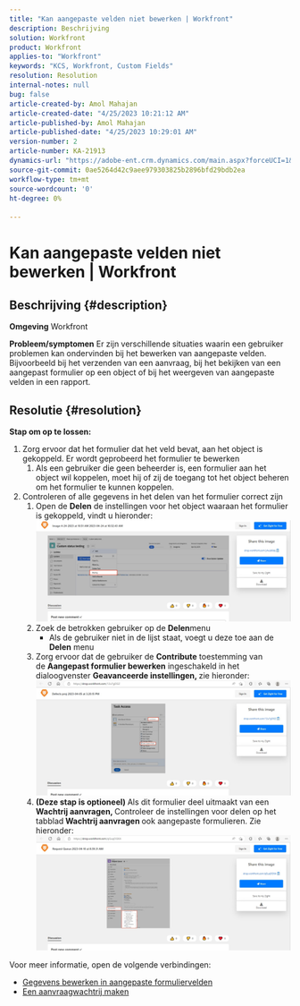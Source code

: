 ```yaml
---
title: "Kan aangepaste velden niet bewerken | Workfront"
description: Beschrijving
solution: Workfront
product: Workfront
applies-to: "Workfront"
keywords: "KCS, Workfront, Custom Fields"
resolution: Resolution
internal-notes: null
bug: false
article-created-by: Amol Mahajan
article-created-date: "4/25/2023 10:21:12 AM"
article-published-by: Amol Mahajan
article-published-date: "4/25/2023 10:29:01 AM"
version-number: 2
article-number: KA-21913
dynamics-url: "https://adobe-ent.crm.dynamics.com/main.aspx?forceUCI=1&pagetype=entityrecord&etn=knowledgearticle&id=a99cefe3-52e3-ed11-a7c7-6045bd006704"
source-git-commit: 0ae5264d42c9aee979303825b2896bfd29bdb2ea
workflow-type: tm+mt
source-wordcount: '0'
ht-degree: 0%

---
```


# Kan aangepaste velden niet bewerken | Workfront

## Beschrijving {#description}

<b>Omgeving</b>
Workfront


<b>Probleem/symptomen</b>
Er zijn verschillende situaties waarin een gebruiker problemen kan ondervinden bij het bewerken van aangepaste velden. Bijvoorbeeld bij het verzenden van een aanvraag, bij het bekijken van een aangepast formulier op een object of bij het weergeven van aangepaste velden in een rapport.


## Resolutie {#resolution}

<b>Stap om op te lossen:</b>
1. Zorg ervoor dat het formulier dat het veld bevat, aan het object is gekoppeld. Er wordt geprobeerd het formulier te bewerken
   1. Als een gebruiker die geen beheerder is, een formulier aan het object wil koppelen, moet hij of zij de toegang tot het object beheren om het formulier te kunnen koppelen.
2. Controleren of alle gegevens in het delen van het formulier correct zijn
   1. Open de <b>Delen</b> de instellingen voor het object waaraan het formulier is gekoppeld, vindt u hieronder:![](assets/5290f427-53e3-ed11-a7c7-6045bd006704.png)
   2. Zoek de betrokken gebruiker op de <b>Delen</b>menu
      - Als de gebruiker niet in de lijst staat, voegt u deze toe aan de <b>Delen</b> menu
   3. Zorg ervoor dat de gebruiker de <b>Contribute</b> toestemming van de <b>Aangepast formulier bewerken</b> ingeschakeld in het dialoogvenster <b>Geavanceerde instellingen, </b>zie hieronder:![](assets/e0da3f1c-8ce2-ed11-a7c7-6045bd006c82.png)
   4. <b>(Deze stap is optioneel) </b>Als dit formulier deel uitmaakt van een<b> Wachtrij aanvragen, </b>Controleer de instellingen voor delen op het tabblad<b> Wachtrij aanvragen </b>ook aangepaste formulieren. Zie hieronder:![](assets/47992451-8ce2-ed11-a7c7-6045bd006c82.png)




Voor meer informatie, open de volgende verbindingen:

- [Gegevens bewerken in aangepaste formuliervelden](https://experienceleague.adobe.com/docs/workfront/using/basics/work-with-custom-forms/edit-custom-forms.html?lang=en)
- [Een aanvraagwachtrij maken](https://experienceleague.adobe.com/docs/workfront/using/manage-work/requests/create-and-manage-request-queues/create-request-queue.html?lang=en)

